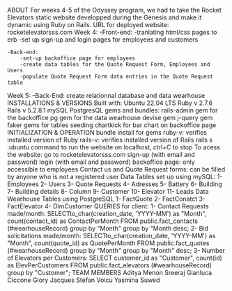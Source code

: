 ABOUT
For weeks 4-5 of the Odyssey program, we had to take the Rocket Elevators static website developped during the Genesis and make it dynamic using Ruby on Rails.
URL for deployed website: rocketelevatorsss.com
Week 4:
	-Front-end:
		-tranlating html/css pages to erb
		-set up sign-up and login pages for employees and customers
		
	-Back-end:
		-set-up backoffice page for employees
		-create data tables for the Quote Request Form, Employees and Users
		-populate Quote Request Form data entries in the Quote Request table
Week 5:
	-Back-End: create relationnal database and data wearhouse
INSTALLATIONS & VERSIONS
Built with:
Ubuntu 22.04 LTS
Ruby v 2.7.6
Rails v 5.2.8.1
mySQL
PostgresQL
gems and bundles:
	rails-admin gem for the backoffice
	pg gem for the data wearhouse
	devise gem
	j-query gem
	faker gems for tables seeding
	chartkick for bar chart on backoffice page
INITIALIZATION & OPERATION
bundle install for gems
ruby-v: verifies installed version of Ruby
rails-v: verifies installed version of Rails
rails s :ubuntu command to run the website on localhost, ctrl+C to stop
To acess the website:
go to rocketelevatorsss.com
sign-up (with email and password)
login (with email and password)
backoffice page: only accessible to employees
Contact us and Quote Request forms: can be filled by anyone who is not a registered user
Data Tables set up using mySQL:
1- Employees
2- Users
3- Quote Requests
4- Adresses
5- Battery
6- Building
7- Building details
8- Column
9- Customer
10- Elevator
11- Leads
Data Wearhouse Tables using PostgreSQL
1- FactQuote
2- FactConatct
3- FactElevator
4- DimCustomer
QUERIES for client:
1- Contact Requests made/month:
SELECTto_char(creation_date, 'YYYY-MM') as "Month", count(contact_id) as ContactPerMonth FROM public.fact_contacts (#wearhouseRecord) group by "Month" group by "Month desc;
2- Bid solicitations made/month:
SELECTto_char(creation_date, 'YYYY-MM') as "Month", count(quote_id) as QuotePerMonth FROM public.fact_quotes (#wearhouseRecord) group by "Month" group by "Month" desc;
3- Number of Elevators per Customers:
SELECT customer_id as "Customer", count(id) as ElevPerCustomers FROM public.fact_elevators (#wearhouseRecord) group by "Customer";
TEAM MEMBERS
Aditya Menon Sreeraj
Gianluca Ciccone
Glory Jacques
Stefan Voicu
Yasmina Suwed